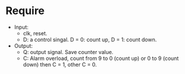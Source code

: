 # Require
* Input: 
	* clk, reset.
	* D: a control singal. D = 0: count up, D = 1: count down.
* Output:
	* Q: output signal. Save counter value.
	* C: Alarm overload, count from 9 to 0 (count up) or 0 to 9 (count down) then C = 1, other C = 0.
